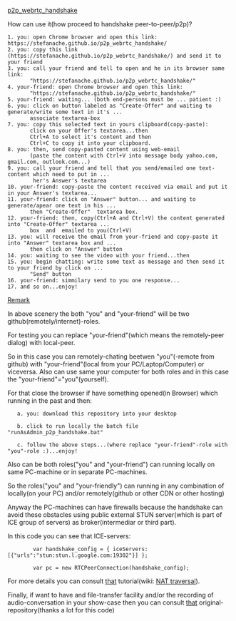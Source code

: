 <a href="https://stefanache.github.io/p2p_webrtc_handshake/">p2p_webrtc_handshake</a>

How can use it(how proceed to handshake peer-to-peer/p2p)?

	1. you: open Chrome browser and open this link: https://stefanache.github.io/p2p_webrtc_handshake/
	2. you: copy this link (https://stefanache.github.io/p2p_webrtc_handshake/) and send it to your friend
	3. you: call your friend and tell to open and he in its browser same link:
 	       "https://stefanache.github.io/p2p_webrtc_handshake/"
	4. your-friend: open Chrome browser and open this link:
 	       "https://stefanache.github.io/p2p_webrtc_handshake/"
	5. your-friend: waiting... (both end-persons must be ... patient :)
	6. you: click on button labeled as "Create-Offer" and waiting to generate/write some text in it's ...
	       associate textarea-box
	7. you: copy this selected text in yours clipboard(copy-paste):
		   click on your Offer's textarea...then
		   Ctrl+A to select it's content and then
		   Ctrl+C to copy it into your clipboard.
	8. you: then, send copy-pasted content using web-email
 	       (paste the content with Ctrl+V into message body yahoo.com, gmail.com, outlook.com...)
	9. you: call your friend and tell that you send/emailed one text-content which need to put in ...
	        her's Answer's textarea
	10. your-friend: copy-paste the content received via email and put it in your Answer's textarea...
	11. your-friend: click on "Answer" button... and waiting to generate/apear one text in his ...
	       then "Create-Offer"  textarea box.
	12. your-friend: then, copy(Ctrl+A and Ctrl+V) the content generated into "Create-Offer" textarea ...
	       box  and  emailed to you(Ctrl+V)
	13. you: will receive the email from your-friend and copy-paste it into "Answer" textarea box and ...
	       then click on "Answer" button
	14. you: waiting to see the video with your friend...then
	15. you: begin chatting: write some text as message and then send it to your friend by click on ... 
	       "Send" button
	16. your-friend: simmilary send to you one response...
	17. and so on...enjoy!

<a href="https://stefanache.github.io/p2p_webrtc_handshake/">Remark</a>

In above scenery the both "you" and "your-friend" will be two github(remotely/internet)-roles.

For testing you can replace "your-friend"(which means the remotely-peer dialog) with local-peer.

So in this case you can remotely-chating beetwen "you"(-remote from github) with "your-friend"(local from your PC/Laptop/Computer) or viceversa.
Also can use same your computer for both roles and in this case the "your-friend"="you"(yourself).

For that close the browser if have something opened(in Browser) which running in the past and then:

	   a. you: download this repository into your desktop
	   
	   b. click to run locally the batch file "runAsAdmin_p2p_handshake.bat"
	   
	   c. follow the above steps...(where replace "your-friend"-role with "you"-role :)...enjoy!

   Also can be both roles("you" and "your-friend") can running locally on same PC-machine or in separate PC-machines.
      
   So the roles("you" and "your-friendly") can running in any combination of locally(on your PC) and/or remotely(github or other CDN or other hosting)

   Anyway the PC-machines can have firewalls because the handshake can avoid these obstacles using public external STUN server(which is part of ICE group of servers) as broker(intermediar or third part).
   
   In this code you can see that ICE-servers:

         	var handshake_config = { iceServers: [{"urls":"stun:stun.l.google.com:19302"}] };
          
	        var pc = new RTCPeerConnection(handshake_config);
   
   For more details you can consult <a href="https://subspace.com/resources/stun-101-subspace">that</a> tutorial(wiki: <a href="https://en.wikipedia.org/wiki/NAT_traversal">NAT traversal</a>).
   
   Finally, if want to have and file-transfer facility and/or the recording of audio-conversation in your show-case then you can consult <a href="https://github.com/svarunan/serverless-webrtc/tree/master">that</a> original-repository(thanks a lot for this code) 
